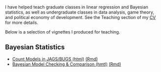 I have helped teach graduate classes in linear regression and Bayesian statistics, as well as undergraduate classes in data analysis, game theory, and political economy of development. See the Teaching section of my [CV](https://www.dropbox.com/s/vkfellkg93vj8ww/CV_Derpanopoulos.pdf?dl=0) for more details.

Below is a selection of vignettes I produced for teaching.

## Bayesian Statistics
* [Count Models in JAGS/BUGS (html)](/teaching/countModels.html) [(Rmd)](/teaching/countModels.Rmd)
* [Bayesian Model Checking & Comparison (hmtl)](/teaching/modelChecking.html) [(Rmd)](/teaching/modelChecking.Rmd)
